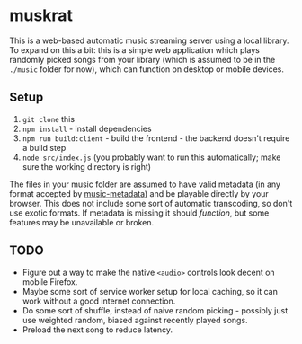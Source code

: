 # muskrat

This is a web-based automatic music streaming server using a local library.
To expand on this a bit: this is a simple web application which plays randomly picked songs from your library (which is assumed to be in the `./music` folder for now), which can function on desktop or mobile devices.

## Setup

1. `git clone` this
2. `npm install` - install dependencies
3. `npm run build:client` - build the frontend - the backend doesn't require a build step
4. `node src/index.js` (you probably want to run this automatically; make sure the working directory is right)

The files in your music folder are assumed to have valid metadata (in any format accepted by [music-metadata](http://npmjs.com/package/music-metadata)) and be playable directly by your browser. 
This does not include some sort of automatic transcoding, so don't use exotic formats.
If metadata is missing it should *function*, but some features may be unavailable or broken.

## TODO

* Figure out a way to make the native `<audio>` controls look decent on mobile Firefox.
* Maybe some sort of service worker setup for local caching, so it can work without a good internet connection.
* Do some sort of shuffle, instead of naive random picking - possibly just use weighted random, biased against recently played songs.
* Preload the next song to reduce latency.